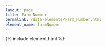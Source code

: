 ```yaml
---
layout: page
title: Farm Number
permalink: /data-elements/Farm_Number.html
element_name: farmNumber
---
```

{% include element.html %}